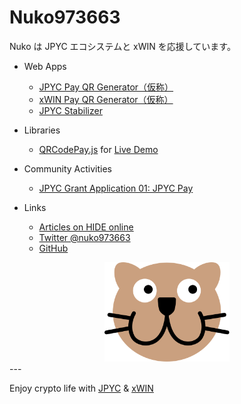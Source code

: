 # Nuko973663

Nuko は JPYC エコシステムと xWIN を応援しています。

- Web Apps

  - [JPYC Pay QR Generator（仮称）](https://nuko973663.github.io/jpycpayqr/)
  - [xWIN Pay QR Generator（仮称）](https://nuko973663.github.io/jpycpayqr/xwin.html)
  - [JPYC Stabilizer](https://nuko973663.github.io/JPYCstabilizer/)

- Libraries

  - [QRCodePay.js](https://github.com/Nuko973663/qrcodepayjs) for [Live Demo](https://nuko973663.github.io/qrcodepayjs/)

- Community Activities

  - [JPYC Grant Application 01: JPYC Pay](https://nuko973663.github.io/jpyc_grant_application_01)

- Links
  - [Articles on HIDE online](https://hide.ac/user-articles?id=3gUbh2HlsmdPc5jsyjyrqcxJM6x2)
  - [Twitter @nuko973663](https://twitter.com/nuko973663)
  - [GitHub](https://github.com/Nuko973663)

<div style="text-align:center">
<img src="img/favicon.svg" width=200px>
</div>
---

Enjoy crypto life with [JPYC](https://jpyc.jp/) & [xWIN](https://xwin.finance/)
